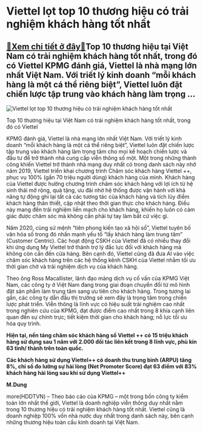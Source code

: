 Viettel lọt top 10 thương hiệu có trải nghiệm khách hàng tốt nhất
=================================================================

[:gift:Xem chi tiết ở đây:gift:](https://hddtvn.com/viettel-lot-top-10-thuong-hieu-co-trai-nghiem-khach-hang-tot-nhat/)Top 10 thương hiệu tại Việt Nam có trải nghiệm khách hàng tốt nhất, trong đó có Viettel KPMG đánh giá, Viettel là nhà mạng lớn nhất Việt Nam. Với triết lý kinh doanh “mỗi khách hàng là một cá thể riêng biệt”, Viettel luôn đặt chiến lược tập trung vào khách hàng làm trọng …
---------------------------------------------------------------------------------------------------------------------------------------------------------------------------------------------------------------------------------------------------------------------------------





![Viettel lọt top 10 thương hiệu có trải nghiệm khách hàng tốt nhất](https://hddtvn.com/wp-content/uploads/2021/01/2212_Top_10_cua_KPMG.jpg "Viettel lọt top 10 thương hiệu có trải nghiệm khách hàng tốt nhất")


Top 10 thương hiệu tại Việt Nam có trải nghiệm khách hàng tốt nhất, trong đó có Viettel



KPMG đánh giá, Viettel là nhà mạng lớn nhất Việt Nam. Với triết lý kinh doanh “mỗi khách hàng là một cá thể riêng biệt”, Viettel luôn đặt chiến lược tập trung vào khách hàng làm trọng tâm cho mọi kế hoạch chiến lược và đầu tư để trở thành nhà cung cấp viễn thông số một. Một trong những thành công khiến Viettel trở thành nhà mạng duy nhất có trong danh sách này nhờ năm 2019, Viettel triển khai chương trình Chăm sóc khách hàng Viettel ++, phục vụ 100% (gần 70 triệu người dùng) khách hàng của mình. Khách hàng của Viettel được hưởng chương trình chăm sóc khách hàng với lợi ích từ hệ sinh thái mở rộng, quà tặng, ưu đãi nhờ hệ thống được vận hành với khả năng tự động ghi lại tất cả các tương tác của khách hàng và tích lũy điểm khách hàng thân thiết, cập nhật theo thời gian thực cho khách hàng. Điều này mang đến trải nghiệm liền mạch cho khách hàng, khiến họ luôn có cảm giác được chăm sóc mà không cần phải tự tay làm bất cứ việc gì.


Năm 2020, cùng sứ mệnh “tiên phong kiến tạo xã hội số”, Viettel tuyên bố văn hóa số trong đó nhấn mạnh yếu tố “lấy khách hàng làm trung tâm” (Customer Centric). Các hoạt động CSKH của Viettel đã có nhiều thay đổi khi ứng dụng My Viettel trở thành trợ lý đắc lực đối với khách hàng mà không còn cần đến cửa hàng. Bên cạnh đó, Viettel cũng đã đưa AI vào việc chăm sóc khách hàng trên các hệ thống kênh CSKH của Viettel nhằm tối ưu thời gian chờ và trải nghiệm dịch vụ của khách hàng.


Theo ông Ross Macallister, lãnh đạo mảng dịch vụ cố vấn của KPMG Việt Nam, các công ty ở Việt Nam đang trong giai đoạn chuyển đổi từ mô hình đặt sản phẩm làm trung tâm sang ưu tiên cho khách hàng. Trong tương lai gần, các công ty dẫn đầu thị trường sẽ xem đây là trọng tâm trong chiến lược phát triển. Viễn thông là lĩnh vực có hiệu suất trải nghiệm cao nhất trong nghiên cứu của KPMG, đạt được điểm cao nhất trong 8 khía cạnh liên quan đến sự chính trực; tiết kiệm thời gian cho khách hàng; nỗ lực tối ưu hóa quy trình.






**Hiện tại, nền tảng chăm sóc khách hàng số Viettel ++ có 15 triệu khách hàng sử dụng sau 1 năm với 2.000 đối tác liên kết trong 8 lĩnh vực, phủ kín 63 tỉnh/ thành trên toàn quốc.**


**Các khách hàng sử dụng Viettel++ có doanh thu trung bình (ARPU) tăng 8%, chỉ số đo lường sự hài lòng (Net Promoter Score) đạt 63 điểm với 83% khách hàng hài lòng sau khi sử dụng Viettel++**







**M.Dung**



more(HDDTVN) – Theo báo cáo của KPMG – một trong bốn công ty kiểm toán lớn nhất thế giới, Viettel là doanh nghiệp viễn thông duy nhất nằm trong 10 thương hiệu có trải nghiệm khách hàng tốt nhất. Viettel cũng là doanh nghiệp 100% vốn nhà nước duy nhất trong danh sách này, bên cạnh những thương hiệu toàn cầu kinh doanh tại Việt Nam.

